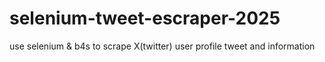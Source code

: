 # selenium-tweet-escraper-2025
use selenium &amp; b4s to scrape X(twitter) user profile tweet and information
